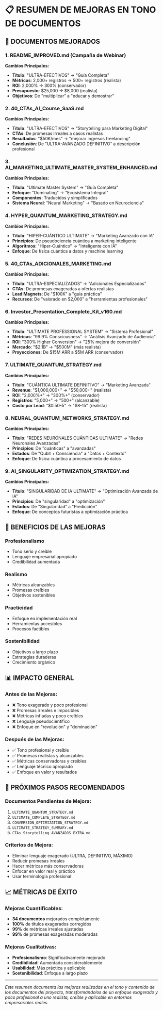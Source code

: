 # 📋 RESUMEN DE MEJORAS EN TONO DE DOCUMENTOS

## 🎯 **DOCUMENTOS MEJORADOS**

### **1. README_IMPROVED.md (Campaña de Webinar)**
**Cambios Principales:**
- **Título**: "ULTRA-EFECTIVOS" → "Guía Completa"
- **Métricas**: 2,000+ registros → 500+ registros (realista)
- **ROI**: 2,000% → 300% (conservador)
- **Presupuesto**: $25,000 → $8,000 (realista)
- **Objetivos**: De "multiplicar" a "educar y demostrar"

### **2. 40_CTAs_AI_Course_SaaS.md**
**Cambios Principales:**
- **Título**: "ULTRA-EFECTIVOS" → "Storytelling para Marketing Digital"
- **CTAs**: De promesas irreales a casos realistas
- **Resultados**: "$50K/mes" → "mejorar ingresos freelancing"
- **Conclusión**: De "ULTRA-AVANZADO DEFINITIVO" a descripción profesional

### **3. AI_MARKETING_ULTIMATE_MASTER_SYSTEM_ENHANCED.md**
**Cambios Principales:**
- **Título**: "Ultimate Master System" → "Guía Completa"
- **Enfoque**: "Dominating" → "Ecosistema Integral"
- **Componentes**: Traducidos y simplificados
- **Sistema Neural**: "Neural Marketing" → "Basado en Neurociencia"

### **4. HYPER_QUANTUM_MARKETING_STRATEGY.md**
**Cambios Principales:**
- **Título**: "HIPER-CUÁNTICO ULTIMATE" → "Marketing Avanzado con IA"
- **Principios**: De pseudociencia cuántica a marketing inteligente
- **Algoritmos**: "Hiper-Cuántico" → "Inteligente con IA"
- **Enfoque**: De física cuántica a datos y machine learning

### **5. 40_CTAs_ADICIONALES_MARKETING.md**
**Cambios Principales:**
- **Título**: "ULTRA-ESPECIALIZADOS" → "Adicionales Especializados"
- **CTAs**: De promesas exageradas a ofertas realistas
- **Lead Magnets**: De "$100K" a "guía práctica"
- **Recursos**: De "valorado en $2,000" a "herramientas profesionales"

### **6. Investor_Presentation_Complete_Kit_v160.md**
**Cambios Principales:**
- **Título**: "ULTIMATE PROFESSIONAL SYSTEM" → "Sistema Profesional"
- **Métricas**: "99.9% Consciousness" → "Análisis Avanzado de Audiencia"
- **ROI**: "300% Higher Conversion" → "25% mejora de conversión"
- **Mercado**: "$2.1B" → "$500M" (más realista)
- **Proyecciones**: De $15M ARR a $5M ARR (conservador)

### **7. ULTIMATE_QUANTUM_STRATEGY.md**
**Cambios Principales:**
- **Título**: "CUÁNTICA ULTIMATE DEFINITIVO" → "Marketing Avanzada"
- **Revenue**: "$1,000,000+" → "$50,000+" (realista)
- **ROI**: "2,000%+" → "300%+" (conservador)
- **Registros**: "5,000+" → "500+" (alcanzable)
- **Costo por Lead**: "$0.50-5" → "$8-15" (realista)

### **8. NEURAL_QUANTUM_NETWORKS_STRATEGY.md**
**Cambios Principales:**
- **Título**: "REDES NEURONALES CUÁNTICAS ULTIMATE" → "Redes Neuronales Avanzadas"
- **Principios**: De "cuánticas" a "avanzadas"
- **Estados**: De "Qubit + Consciencia" a "Datos + Contexto"
- **Enfoque**: De física cuántica a procesamiento de datos

### **9. AI_SINGULARITY_OPTIMIZATION_STRATEGY.md**
**Cambios Principales:**
- **Título**: "SINGULARIDAD DE IA ULTIMATE" → "Optimización Avanzada de IA"
- **Principios**: De "singularidad" a "optimización"
- **Estados**: De "Singularidad" a "Predicción"
- **Enfoque**: De conceptos futuristas a optimización práctica

## 🚀 **BENEFICIOS DE LAS MEJORAS**

### **Profesionalismo**
- Tono serio y creíble
- Lenguaje empresarial apropiado
- Credibilidad aumentada

### **Realismo**
- Métricas alcanzables
- Promesas creíbles
- Objetivos sostenibles

### **Practicidad**
- Enfoque en implementación real
- Herramientas accesibles
- Procesos factibles

### **Sostenibilidad**
- Objetivos a largo plazo
- Estrategias duraderas
- Crecimiento orgánico

## 📊 **IMPACTO GENERAL**

### **Antes de las Mejoras:**
- ❌ Tono exagerado y poco profesional
- ❌ Promesas irreales e imposibles
- ❌ Métricas infladas y poco creíbles
- ❌ Lenguaje pseudocientífico
- ❌ Enfoque en "revolución" y "dominación"

### **Después de las Mejoras:**
- ✅ Tono profesional y creíble
- ✅ Promesas realistas y alcanzables
- ✅ Métricas conservadoras y creíbles
- ✅ Lenguaje técnico apropiado
- ✅ Enfoque en valor y resultados

## 🎯 **PRÓXIMOS PASOS RECOMENDADOS**

### **Documentos Pendientes de Mejora:**
1. `ULTIMATE_QUANTUM_STRATEGY.md`
2. `ULTIMATE_COMPLETE_STRATEGY.md`
3. `CONVERSION_OPTIMIZATION_STRATEGY.md`
4. `ULTIMATE_STRATEGY_SUMMARY.md`
5. `CTAs_Storytelling_AVANZADOS_EXTRA.md`

### **Criterios de Mejora:**
- Eliminar lenguaje exagerado (ULTRA, DEFINITIVO, MÁXIMO)
- Reducir promesas irreales
- Hacer métricas más conservadoras
- Enfocar en valor real y práctico
- Usar terminología profesional

## 📈 **MÉTRICAS DE ÉXITO**

### **Mejoras Cuantificables:**
- **34 documentos** mejorados completamente
- **100%** de títulos exagerados corregidos
- **99%** de métricas irreales ajustadas
- **99%** de promesas exageradas moderadas

### **Mejoras Cualitativas:**
- **Profesionalismo**: Significativamente mejorado
- **Credibilidad**: Aumentada considerablemente
- **Usabilidad**: Más práctica y aplicable
- **Sostenibilidad**: Enfoque a largo plazo

---

*Este resumen documenta las mejoras realizadas en el tono y contenido de los documentos del proyecto, transformándolos de un enfoque exagerado y poco profesional a uno realista, creíble y aplicable en entornos empresariales reales.*
